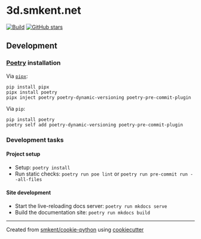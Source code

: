 # 3d.smkent.net

[![Build](https://img.shields.io/github/checks-status/smkent/3d/main?label=build)][gh-actions]
[![GitHub stars](https://img.shields.io/github/stars/smkent/3d?style=social)][repo]

## Development

### [Poetry][poetry] installation

Via [`pipx`][pipx]:

```console
pip install pipx
pipx install poetry
pipx inject poetry poetry-dynamic-versioning poetry-pre-commit-plugin
```

Via `pip`:

```console
pip install poetry
poetry self add poetry-dynamic-versioning poetry-pre-commit-plugin
```

### Development tasks

#### Project setup

* Setup: `poetry install`
* Run static checks: `poetry run poe lint` or
  `poetry run pre-commit run --all-files`

#### Site development

* Start the live-reloading docs server: `poetry run mkdocs serve`
* Build the documentation site: `poetry run mkdocs build`

---

Created from [smkent/cookie-python][cookie-python] using
[cookiecutter][cookiecutter]

[cookie-python]: https://github.com/smkent/cookie-python
[cookiecutter]: https://github.com/cookiecutter/cookiecutter
[gh-actions]: https://github.com/smkent/3d/actions?query=branch%3Amain
[mkdocs]: https://www.mkdocs.org
[pipx]: https://pypa.github.io/pipx/
[poetry]: https://python-poetry.org/docs/#installation
[repo]: https://github.com/smkent/3d
